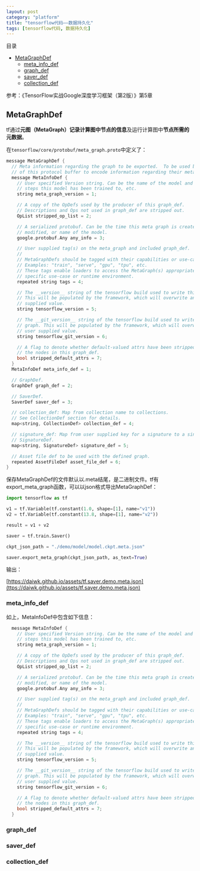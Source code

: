 ```yaml
---
layout: post
category: "platform"
title: "tensorflow代码——数据持久化"
tags: [tensorflow代码, 数据持久化]
---
```


目录

<!-- TOC -->

- [MetaGraphDef](#metagraphdef)
    - [meta_info_def](#metainfodef)
    - [graph_def](#graphdef)
    - [saver_def](#saverdef)
    - [collection_def](#collectiondef)

<!-- /TOC -->

参考：《TensorFlow实战Google深度学习框架（第2版）》第5章

## MetaGraphDef

tf通过**元图（MetaGraph）**记录计算图中**节点的信息**及运行计算图中**节点所需的元数据**。

在```tensorflow/core/protobuf/meta_graph.proto```中定义了：

```c++
message MetaGraphDef {
  // Meta information regarding the graph to be exported.  To be used by users
  // of this protocol buffer to encode information regarding their meta graph.
  message MetaInfoDef {
    // User specified Version string. Can be the name of the model and revision,
    // steps this model has been trained to, etc.
    string meta_graph_version = 1;

    // A copy of the OpDefs used by the producer of this graph_def.
    // Descriptions and Ops not used in graph_def are stripped out.
    OpList stripped_op_list = 2;

    // A serialized protobuf. Can be the time this meta graph is created, or
    // modified, or name of the model.
    google.protobuf.Any any_info = 3;

    // User supplied tag(s) on the meta_graph and included graph_def.
    //
    // MetaGraphDefs should be tagged with their capabilities or use-cases.
    // Examples: "train", "serve", "gpu", "tpu", etc.
    // These tags enable loaders to access the MetaGraph(s) appropriate for a
    // specific use-case or runtime environment.
    repeated string tags = 4;

    // The __version__ string of the tensorflow build used to write this graph.
    // This will be populated by the framework, which will overwrite any user
    // supplied value.
    string tensorflow_version = 5;

    // The __git_version__ string of the tensorflow build used to write this
    // graph. This will be populated by the framework, which will overwrite any
    // user supplied value.
    string tensorflow_git_version = 6;

    // A flag to denote whether default-valued attrs have been stripped from
    // the nodes in this graph_def.
    bool stripped_default_attrs = 7;
  }
  MetaInfoDef meta_info_def = 1;

  // GraphDef.
  GraphDef graph_def = 2;

  // SaverDef.
  SaverDef saver_def = 3;

  // collection_def: Map from collection name to collections.
  // See CollectionDef section for details.
  map<string, CollectionDef> collection_def = 4;

  // signature_def: Map from user supplied key for a signature to a single
  // SignatureDef.
  map<string, SignatureDef> signature_def = 5;

  // Asset file def to be used with the defined graph.
  repeated AssetFileDef asset_file_def = 6;
}
```

保存MetaGraphDef的文件默认以.meta结尾，是二进制文件。tf有export_meta_graph函数，可以以json格式导出MetaGraphDef：

```python
import tensorflow as tf

v1 = tf.Variable(tf.constant(1.0, shape=[1], name="v1"))
v2 = tf.Variable(tf.constant(13.8, shape=[1], name="v2"))

result = v1 + v2

saver = tf.train.Saver()

ckpt_json_path = "./demo/model/model.ckpt.meta.json"

saver.export_meta_graph(ckpt_json_path, as_text=True)
```

输出：

[https://daiwk.github.io/assets/tf.saver.demo.meta.json](ttps://daiwk.github.io/assets/tf.saver.demo.meta.json)

### meta_info_def

如上，MetaInfoDef中包含如下信息：

```c++
  message MetaInfoDef {
    // User specified Version string. Can be the name of the model and revision,
    // steps this model has been trained to, etc.
    string meta_graph_version = 1;

    // A copy of the OpDefs used by the producer of this graph_def.
    // Descriptions and Ops not used in graph_def are stripped out.
    OpList stripped_op_list = 2;

    // A serialized protobuf. Can be the time this meta graph is created, or
    // modified, or name of the model.
    google.protobuf.Any any_info = 3;

    // User supplied tag(s) on the meta_graph and included graph_def.
    //
    // MetaGraphDefs should be tagged with their capabilities or use-cases.
    // Examples: "train", "serve", "gpu", "tpu", etc.
    // These tags enable loaders to access the MetaGraph(s) appropriate for a
    // specific use-case or runtime environment.
    repeated string tags = 4;

    // The __version__ string of the tensorflow build used to write this graph.
    // This will be populated by the framework, which will overwrite any user
    // supplied value.
    string tensorflow_version = 5;

    // The __git_version__ string of the tensorflow build used to write this
    // graph. This will be populated by the framework, which will overwrite any
    // user supplied value.
    string tensorflow_git_version = 6;

    // A flag to denote whether default-valued attrs have been stripped from
    // the nodes in this graph_def.
    bool stripped_default_attrs = 7;
  }
```

### graph_def

### saver_def

### collection_def

